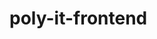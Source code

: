 # poly-it-frontend

<!-- **bold** -->
<!-- *italic* -->
<!-- ***bold and italic*** -->

<!-- `code` -->
<!-- ```bash -->
<!-- echo $HOME # full path to home directory -->
<!-- ``` -->

<!-- [My GitHub][github] -->
<!-- [github]: https://github.com/MeShootIn -->

<!-- ![vi / vim graphical cheatsheet](https://i.stack.imgur.com/i3iyY.gif) -->
<!-- ![Markdown mark](https://raw.githubusercontent.com/dcurtis/markdown-mark/master/svg/markdown-mark.svg "md mark") -->

<!-- [Google](https://www.google.com) -->
<!-- [My LeetCode](https://leetcode.com/MeShootIn/ "click me") -->

<!-- &ndash; -->

<!-- > quote -->

<!-- 1. ordered -->
<!-- 2. list -->

<!-- - unordered -->
<!-- - list -->
